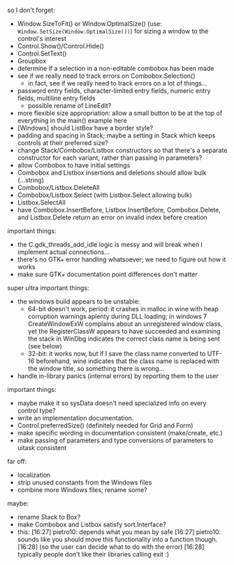 so I don't forget:
- Window.SizeToFit() or WIndow.OptimalSize() (use: `Window.SetSize(Window.OptimalSize())`) for sizing a window to the control's interest
- Control.Show()/Control.Hide()
- Control.SetText()
- Groupbox
- determine if a selection in a non-editable combobox has been made
- see if we really need to track errors on Combobox.Selection()
	- in fact, see if we really need to track errors on a lot of things...
- password entry fields, character-limited entry fields, numeric entry fields, multiline entry fields
	- possible rename of LineEdit?
- more flexible size appropriation: allow a small button to be at the top of everything in the main() example here
- [Windows] should ListBox have a border style?
- padding and spacing in Stack; maybe a setting in Stack which keeps controls at their preferred size?
- change Stack/Combobox/Listbox constructors so that there's a separate constructor for each variant, rather than passing in parameters?
- allow Combobox to have initial settings
- Combobox and Listbox insertions and deletions should allow bulk (...string)
- Combobox/Listbox.DeleteAll
- Combobox/Listbox.Select (with Listbox.Select allowing bulk)
- Listbox.SelectAll
- have Combobox.InsertBefore, Listbox.InsertBefore, Combobox.Delete, and Listbox.Delete return an error on invalid index before creation

important things:
- the C.gdk_threads_add_idle logic is messy and will break when I implement actual connections...
- there's no GTK+ error handling whatsoever; we need to figure out how it works
- make sure GTK+ documentation point differences don't matter

super ultra important things:
- the windows build appears to be unstable:
	- 64-bit doesn't work, period: it crashes in malloc in wine with heap corruption warnings aplenty during DLL loading; in windows 7 CreateWindowExW complains about an unregistered window class, yet the RegisterClassW appears to have succeeded and examining the stack in WinDbg indicates the correct class name is being sent (see below)
	- 32-bit: it works now, but if I save the class name converted to UTF-16 beforehand, wine indicates that the class name is replaced with the window title, so something there is wrong...
- handle in-library panics (internal errors) by reporting them to the user

important things:
- maybe make it so sysData doesn't need specialized info on every control type?
- write an implementation documentation.
- Control.preferredSize() (definitely needed for Grid and Form)
- make specific wording in documentation consistent (make/create, etc.)
- make passing of parameters and type conversions of parameters to uitask consistent

far off:
- localization
- strip unused constants from the Windows files
- combine more Windows files; rename some?

maybe:
- rename Stack to Box?
- make Combobox and Listbox satisfy sort.Interface?
- this:
	[16:27] <cespare> pietro10: depends what you mean by safe
	[16:27] <cespare> pietro10: sounds like you should move this functionality into a function though.
	[16:28] <cespare> (so the user can decide what to do with the error)
	[16:28] <cespare> typically people don't like their libraries calling exit :)
